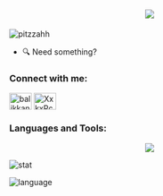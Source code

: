<h1 align="center">
  <a href="https://git.io/typing-svg">
    <img src="https://readme-typing-svg.herokuapp.com/?font=roboto&duration=5000&center=true&vCenter=true&width=550&lines=Hi+There!;I'm+Peter+John+Arao;A+passionate+Java+Developer;Nice+to+meet+you+%3A)&size=30">
  </a>
</h1>

<p align="left"> <img src="https://komarev.com/ghpvc/?username=pitzzahh&label=Profile%20views&color=0e75b6&style=flat" alt="pitzzahh" /> </p>

- 🔍 Need something?

<h3 align="left">Connect with me:</h3>
<p align="left">
<a href="https://fb.com/beHappyAlwaysThankYou" target="blank"><img align="center" src="https://raw.githubusercontent.com/rahuldkjain/github-profile-readme-generator/master/src/images/icons/Social/facebook.svg" alt="balikkanapopleasemissnapokita" height="30" width="40" /></a>
<a href="https://discord.gg/XxkxPcfDgF" target="blank"><img align="center" src="https://raw.githubusercontent.com/rahuldkjain/github-profile-readme-generator/master/src/images/icons/Social/discord.svg" alt="XxkxPcfDgF" height="30" width="40" /></a>
</p>

<h3 align="left">Languages and Tools:</h3>
<p align="center">
  <a href="https://skillicons.dev">
    <img src="https://skillicons.dev/icons?i=java,git,github,linux,discord,twitter,spring,postgres,idea,vscode,eclipse,maven,html,css" />
  </a>
</p>

![stat](https://github-readme-stats.vercel.app/api?username=pitzzahh&count_private=false)

![language](https://github-readme-stats.vercel.app/api/top-langs/?username=pitzzahh&layout=compact)
